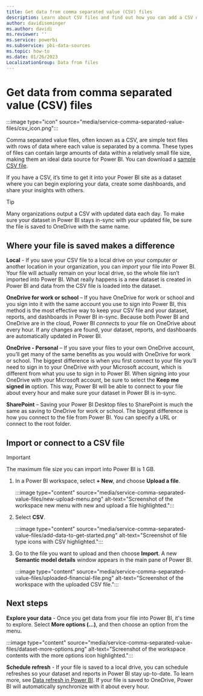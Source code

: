 ```yaml
---
title: Get data from comma separated value (CSV) files
description: Learn about CSV files and find out how you can add a CSV dataset to a workspace in the Power BI service.
author: davidiseminger
ms.author: davidi
ms.reviewer: ''
ms.service: powerbi
ms.subservice: pbi-data-sources
ms.topic: how-to
ms.date: 01/26/2023
LocalizationGroup: Data from files
---
```

# Get data from comma separated value (CSV) files

:::image type="icon" source="media/service-comma-separated-value-files/csv_icon.png":::

Comma separated value files, often known as a CSV, are simple text files with rows of data where each value is separated by a comma. These types of files can contain large amounts of data within a relatively small file size, making them an ideal data source for Power BI. You can download a [sample CSV file](https://go.microsoft.com/fwlink/?LinkID=619356).

If you have a CSV, it’s time to get it into your Power BI site as a dataset where you can begin exploring your data, create some dashboards, and share your insights with others.

>[!TIP]
>Many organizations output a CSV with updated data each day. To make sure your dataset in Power BI stays in-sync with your updated file, be sure the file is saved to OneDrive with the same name.

## Where your file is saved makes a difference

**Local** - If you save your CSV file to a local drive on your computer or another location in your organization, you can *import* your file into Power BI. Your file will actually remain on your local drive, so the whole file isn’t imported into Power BI. What really happens is a new dataset is created in Power BI and data from the CSV file is loaded into the dataset.

**OneDrive for work or school** – If you have OneDrive for work or school and you sign into it with the same account you use to sign into Power BI, this method is the most effective way to keep your CSV file and your dataset, reports, and dashboards in Power BI in-sync. Because both Power BI and OneDrive are in the cloud, Power BI *connects* to your file on OneDrive about every hour. If any changes are found, your dataset, reports, and dashboards are automatically updated in Power BI.

**OneDrive - Personal** – If you save your files to your own OneDrive account, you’ll get many of the same benefits as you would with OneDrive for work or school. The biggest difference is when you first connect to your file you’ll need to sign in to your OneDrive with your Microsoft account, which is different from what you use to sign in to Power BI. When signing into your OneDrive with your Microsoft account, be sure to select the **Keep me signed in** option. This way, Power BI will be able to connect to your file about every hour and make sure your dataset in Power BI is in-sync.

**SharePoint** – Saving your Power BI Desktop files to SharePoint is much the same as saving to OneDrive for work or school. The biggest difference is how you connect to the file from Power BI. You can specify a URL or connect to the root folder.

## Import or connect to a CSV file

>[!IMPORTANT]
>The maximum file size you can import into Power BI is 1 GB.

1. In a Power BI workspace, select **+ New**, and choose **Upload a file**.

   :::image type="content" source="media/service-comma-separated-value-files/new-upload-menu.png" alt-text="Screenshot of the workspace new menu with new and upload a file highlighted.":::

2. Select **CSV**.

   :::image type="content" source="media/service-comma-separated-value-files/add-data-to-get-started.png" alt-text="Screenshot of file type icons with CSV highlighted.":::

3. Go to the file you want to upload and then choose **Import**. A new **Semantic model details** window appears in the main pane of Power BI.

   :::image type="content" source="media/service-comma-separated-value-files/uploaded-financial-file.png" alt-text="Screenshot of the workspace with the uploaded CSV file.":::

## Next steps

**Explore your data** - Once you get data from your file into Power BI, it's time to explore. Select **More options (...)**, and then choose an option from the menu.

:::image type="content" source="media/service-comma-separated-value-files/dataset-more-options.png" alt-text="Screenshot of the workspace contents with the more options icon highlighted.":::

**Schedule refresh** - If your file is saved to a local drive, you can schedule refreshes so your dataset and reports in Power BI stay up-to-date. To learn more, see [Data refresh in Power BI](refresh-data.md). If your file is saved to OneDrive, Power BI will automatically synchronize with it about every hour.

